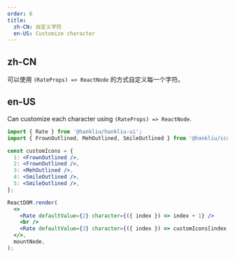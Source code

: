 ```yaml
---
order: 6
title:
  zh-CN: 自定义字符
  en-US: Customize character
---
```


## zh-CN

可以使用 `(RateProps) => ReactNode` 的方式自定义每一个字符。

## en-US

Can customize each character using `(RateProps) => ReactNode`.

```jsx
import { Rate } from '@hankliu/hankliu-ui';
import { FrownOutlined, MehOutlined, SmileOutlined } from '@hankliu/icons';

const customIcons = {
  1: <FrownOutlined />,
  2: <FrownOutlined />,
  3: <MehOutlined />,
  4: <SmileOutlined />,
  5: <SmileOutlined />,
};

ReactDOM.render(
  <>
    <Rate defaultValue={2} character={({ index }) => index + 1} />
    <br />
    <Rate defaultValue={3} character={({ index }) => customIcons[index + 1]} />
  </>,
  mountNode,
);
```
